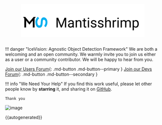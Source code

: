 # <img src="images/row_logo.svg" alt="logo" width="400px" style="display: block; margin-left: auto; margin-right: auto"/>

##

!!! danger "IceVision: Agnostic Object Detection Framework"
    We are both a welcoming and an open community. 
    We warmly invite you to join us either as a user or a community contributor.
    We will be happy to hear from you.

[Join our Users Forum](https://spectrum.chat/mantis){: .md-button .md-button--primary }
[Join our Devs Forum](https://discord.gg/QxHctJF){: .md-button .md-button--secondary }


!!! info "We Need Your Help" 
    If you find this work useful, please let other people know by **starring** it,
    and sharing it on [GitHub](https://github.com/airctic/IceVision).

    Thank you
    
![image](images/mantis-end-to-end-training.gif)
    
{{autogenerated}}
